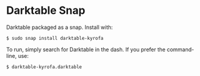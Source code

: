 # Darktable Snap

Darktable packaged as a snap. Install with:

    $ sudo snap install darktable-kyrofa


To run, simply search for Darktable in the dash. If you prefer the command-line,
use:

    $ darktable-kyrofa.darktable
